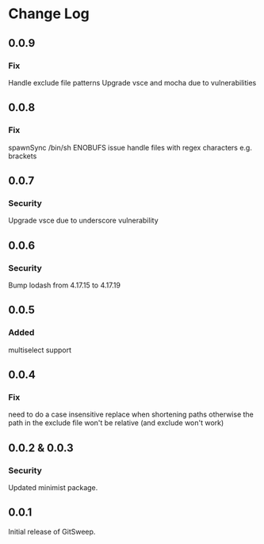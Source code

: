 # Change Log

## 0.0.9

### Fix

Handle exclude file patterns
Upgrade vsce and mocha due to vulnerabilities

## 0.0.8

### Fix

spawnSync /bin/sh ENOBUFS issue
handle files with regex characters e.g. brackets

## 0.0.7

### Security

Upgrade vsce due to underscore vulnerability

## 0.0.6

### Security

Bump lodash from 4.17.15 to 4.17.19

## 0.0.5

### Added

multiselect support

## 0.0.4

### Fix

need to do a case insensitive replace when shortening paths otherwise the
path in the exclude file won't be relative (and exclude won't work)

## 0.0.2 & 0.0.3

### Security

Updated minimist package.

## 0.0.1

Initial release of GitSweep.
